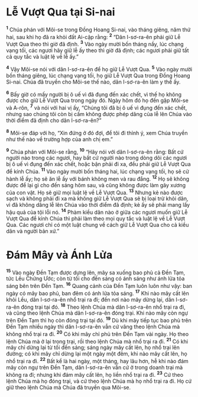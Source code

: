 # Lễ Vượt Qua tại Si-nai
<sup><b>1</b></sup> Chúa phán với Môi-se trong Ðồng Hoang Si-nai, vào tháng giêng, năm thứ hai, sau khi họ đã ra khỏi đất Ai-cập rằng: <sup><b>2</b></sup> “Dân I-sơ-ra-ên phải giữ Lễ Vượt Qua theo thì giờ đã định. <sup><b>3</b></sup> Vào ngày mười bốn tháng nầy, lúc chạng vạng tối, các ngươi hãy giữ lễ ấy theo thì giờ đã định; các ngươi phải giữ tất cả quy tắc và luật lệ về lễ ấy.”

<sup><b>4</b></sup> Vậy Môi-se nói với dân I-sơ-ra-ên để họ giữ Lễ Vượt Qua. <sup><b>5</b></sup> Vào ngày mười bốn tháng giêng, lúc chạng vạng tối, họ giữ Lễ Vượt Qua trong Ðồng Hoang Si-nai. Chúa đã truyền cho Môi-se thế nào, dân I-sơ-ra-ên làm y thế ấy.

<sup><b>6</b></sup> Bấy giờ có mấy người bị ô uế vì đã đụng đến xác chết, vì thế họ không được cho giữ Lễ Vượt Qua trong ngày đó. Ngày hôm đó họ đến gặp Môi-se và A-rôn, <sup><b>7</b></sup> và nói với hai vị ấy, “Chúng tôi đã bị ô uế vì đụng đến xác chết, nhưng sao chúng tôi còn bị cấm không được phép dâng của lễ lên Chúa vào thời điểm đã định cho dân I-sơ-ra-ên?”

<sup><b>8</b></sup> Môi-se đáp với họ, “Xin đứng ở đó đợi, để tôi đi thỉnh ý, xem Chúa truyền như thế nào về trường hợp của anh chị em.”

<sup><b>9</b></sup> Chúa phán với Môi-se rằng, <sup><b>10</b></sup> “Hãy nói với dân I-sơ-ra-ên rằng: Bất cứ người nào trong các ngươi, hay bất cứ người nào trong dòng dõi các ngươi bị ô uế vì đụng đến xác chết, hoặc bận phải đi xa, đều phải giữ Lễ Vượt Qua để kính Chúa. <sup><b>11</b></sup> Vào ngày mười bốn tháng hai, lúc chạng vạng tối, họ sẽ cử hành lễ ấy; họ sẽ ăn lễ ấy với bánh không men và rau đắng. <sup><b>12</b></sup> Họ sẽ không được để lại gì cho đến sáng hôm sau, và cũng không được làm gãy xương của con vật. Họ sẽ giữ mọi luật lệ về Lễ Vượt Qua. <sup><b>13</b></sup> Nhưng kẻ nào được sạch và không phải đi xa mà không giữ Lễ Vượt Qua sẽ bị loại trừ khỏi dân, vì đã không dâng lễ lên Chúa vào thời điểm đã định; kẻ ấy sẽ phải mang lấy hậu quả của tội lỗi nó. <sup><b>14</b></sup> Phàm kiều dân nào ở giữa các ngươi muốn giữ Lễ Vượt Qua để kính Chúa thì phải làm theo mọi quy tắc và luật lệ về Lễ Vượt Qua. Các ngươi chỉ có một luật chung về cách giữ Lễ Vượt Qua cho cả kiều dân và người bản xứ.”

# Ðám Mây và Ánh Lửa
<sup><b>15</b></sup> Vào ngày Ðền Tạm được dựng lên, mây sa xuống bao phủ cả Ðền Tạm, tức Lều Chứng Ước; còn từ tối cho đến sáng có ánh sáng như ánh lửa tỏa sáng bên trên Ðền Tạm. <sup><b>16</b></sup> Quang cảnh của Ðền Tạm luôn luôn như vậy: ban ngày có mây bao phủ, ban đêm có ánh lửa tỏa sáng. <sup><b>17</b></sup> Khi nào mây cất lên khỏi Lều, dân I-sơ-ra-ên nhổ trại ra đi; đến nơi nào mây dừng lại, dân I-sơ-ra-ên đóng trại tại đó. <sup><b>18</b></sup> Theo lệnh Chúa mà dân I-sơ-ra-ên nhổ trại ra đi, và cũng theo lệnh Chúa mà dân I-sơ-ra-ên đóng trại. Khi nào mây còn ngự trên Ðền Tạm thì họ còn đóng trại tại đó. <sup><b>19</b></sup> Dù khi mây tiếp tục bao phủ trên Ðền Tạm nhiều ngày thì dân I-sơ-ra-ên vẫn cứ vâng theo lệnh Chúa mà không nhổ trại ra đi. <sup><b>20</b></sup> Có khi mây chỉ phủ trên Ðền Tạm vài ngày. Họ theo lệnh Chúa mà ở lại trong trại, rồi theo lệnh Chúa mà nhổ trại ra đi. <sup><b>21</b></sup> Có khi mây chỉ dừng lại từ tối đến sáng; sáng ngày mây cất lên, họ nhổ trại lên đường; có khi mây chỉ dừng lại một ngày một đêm, khi nào mây cất lên, họ nhổ trại ra đi. <sup><b>22</b></sup> Bất kể là hai ngày, một tháng, hay lâu hơn, hễ khi nào đám mây còn ngự trên Ðền Tạm, dân I-sơ-ra-ên vẫn cứ ở trong doanh trại mà không ra đi; nhưng khi đám mây cất lên, họ liền nhổ trại ra đi. <sup><b>23</b></sup> Cứ theo lệnh Chúa mà họ đóng trại, và cứ theo lệnh Chúa mà họ nhổ trại ra đi. Họ cứ giữ theo lệnh Chúa mà Chúa đã truyền qua Môi-se.